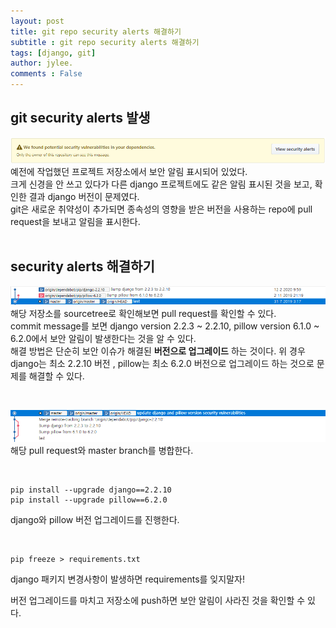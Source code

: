 ```yaml
---
layout: post
title: git repo security alerts 해결하기
subtitle : git repo security alerts 해결하기 
tags: [django, git]
author: jylee.
comments : False
---
```

## git security alerts 발생
![security_alerts3](https://raw.githubusercontent.com/leejaeyeong/leejaeyeong.github.io/master/assets/img/security_alerts3.PNG) 
예전에 작업했던 프로젝트 저장소에서 보안 알림 표시되어 있었다.  
크게 신경을 안 쓰고 있다가 다른 django 프로젝트에도 같은 알림 표시된 것을 보고, 확인한 결과 django 버전이 문제였다.   
git은 새로운 취약성이 추가되면 종속성의 영향을 받은 버전을 사용하는 repo에 pull request을 보내고 알림을 표시한다.  
<br>

## security alerts 해결하기  
![security_alerts1](https://raw.githubusercontent.com/leejaeyeong/leejaeyeong.github.io/master/assets/img/security_alerts1.PNG)  
해당 저장소를 sourcetree로 확인해보면 pull request를 확인할 수 있다.  
commit message를 보면 django version 2.2.3 ~ 2.2.10, pillow version 6.1.0 ~ 6.2.0에서 보안 알림이 발생한다는 것을 알 수 있다.  
해결 방법은 단순히 보안 이슈가 해결된 **버전으로 업그레이드** 하는 것이다.
위 경우 django는 최소 2.2.10 버전 , pillow는 최소 6.2.0 버전으로 업그레이드 하는 것으로 문제를 해결할 수 있다. 

<br>

![security_alerts2](https://raw.githubusercontent.com/leejaeyeong/leejaeyeong.github.io/master/assets/img/security_alerts2.PNG)  
해당 pull request와 master branch를 병합한다.

<br>

```
pip install --upgrade django==2.2.10
pip install --upgrade pillow==6.2.0
```
django와 pillow 버전 업그레이드를 진행한다.  

<br>  

```
pip freeze > requirements.txt
```
django 패키지 변경사항이 발생하면 requirements를 잊지말자!

버전 업그레이드를 마치고 저장소에 push하면 보안 알림이 사라진 것을 확인할 수 있다. 
